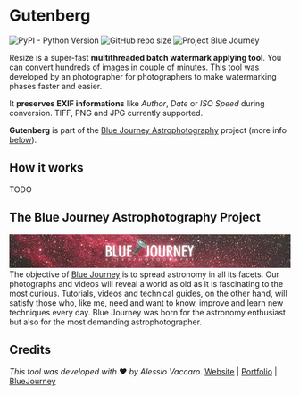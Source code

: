 # Gutenberg
![PyPI - Python Version](https://img.shields.io/pypi/pyversions/Pillow?color=Red&style=flat-square) ![GitHub repo size](https://img.shields.io/github/repo-size/ilvacca/Gutenberg?style=flat-square) ![Project Blue Journey](https://img.shields.io/badge/Project-Blue%20Journey-important?style=flat-square)

Resize is a super-fast **multithreaded batch watermark applying tool**. You can convert hundreds of images in couple of minutes. This tool was developed by an photographer for photographers to make watermarking phases faster and easier.

It **preserves EXIF informations** like *Author*, *Date* or *ISO Speed* during conversion. TIFF, PNG and JPG currently supported.

**Gutenberg** is part of the [Blue Journey Astrophotography](https://www.bluejourneyastro.com) project (more info [below](#the-blue-journey-astrophotography-project)).

## How it works
TODO

## The Blue Journey Astrophotography Project
![Blue Journey Astrophotography Header](https://github.com/ilvacca/Resize/blob/master/images/blue-journey-header.jpg)
The objective of [Blue Journey](https://www.bluejourneyastro.com) is to spread astronomy in all its facets. Our photographs and videos will reveal a world as old as it is fascinating to the most curious. Tutorials, videos and technical guides, on the other hand, will satisfy those who, like me, need and want to know, improve and learn new techniques every day. Blue Journey was born for the astronomy enthusiast but also for the most demanding astrophotographer.

## Credits

*This tool was developed with* ❤ *by Alessio Vaccaro*.
[Website](https://www.alessiovaccaro.com) | [Portfolio](https://www.alessiovaccarophoto.com) | [BlueJourney](https://www.bluejourneyastro.com)
